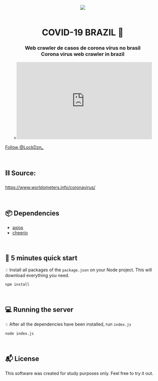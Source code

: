 <p align="center">
    <img src="https://i.imgur.com/YjcvJJe.png"><br>
<br>
<h1 align="center">
  COVID-19 BRAZIL 🦠
</h1>

<h3 align="center">
    Web crawler de casos de corona vírus no brasil
    <br>
    Corona virus web crawler in brazil
</h3>
<p align="center">
  <<iframe width="440" height="250" src="https://www.youtube.com/embed/fBenXx4ADRM?autoplay=true&start=72&showinfo=0&controls=0" frameborder="0" allow="autoplay; encrypted-media"></iframe><p>
    <a href="https://twitter.com/lockdzn_?ref_src=twsrc%5Etfw" class="twitter-follow-button" data-show-count="true" >Follow @LockDzn_</a>
    <script async src="https://platform.twitter.com/widgets.js" charset="utf-8"></script>
  </p>
  
<br>

## :chains: Source:

https://www.worldometers.info/coronavirus/

<br>

## 📦 Dependencies

* [axios](https://www.npmjs.com/package/axios)
* [cheerio](https://www.npmjs.com/package/cheerio)

<br>

## :rocket: 5 minutes quick start

:bulb: Install all packages of the `package.json` on your Node project. This will download everything you need.

```
npm install
```

<br>

## :computer: Running the server

:bulb: After all the dependencies have been installed, run `index.js`

```
node index.js
```

<br>

## :mailbox_with_mail: License

This software was created for study purposes only. Feel free to try it out.
